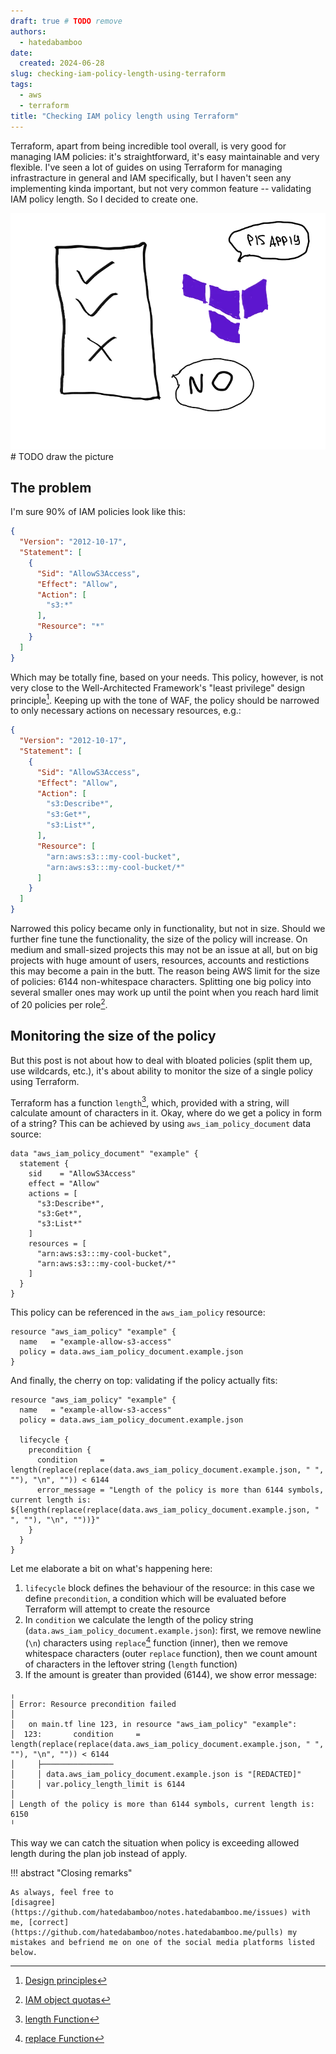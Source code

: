 ```yaml
---
draft: true # TODO remove
authors:
  - hatedabamboo
date:
  created: 2024-06-28
slug: checking-iam-policy-length-using-terraform
tags:
  - aws
  - terraform
title: "Checking IAM policy length using Terraform"
---
```

Terraform, apart from being incredible tool overall, is very good for managing IAM policies: it's straightforward, it's easy maintainable and very flexible. I've seen a lot of guides on using Terraform for managing infrastracture in general and IAM specifically, but I haven't seen any implementing kinda important, but not very common feature -- validating IAM policy length. So I decided to create one.

<!-- more -->

![image](../assets/checking-iam-policy-length-using-terraform.webp) # TODO draw the picture

## The problem

I'm sure 90% of IAM policies look like this:

```json
{
  "Version": "2012-10-17",
  "Statement": [
    {
      "Sid": "AllowS3Access",
      "Effect": "Allow",
      "Action": [
        "s3:*"
      ],
      "Resource": "*"
    }
  ]
}
```

Which may be totally fine, based on your needs. This policy, however, is not very close to the Well-Architected Framework's "least privilege" design principle[^1]. Keeping up with the tone of WAF, the policy should be narrowed to only necessary actions on necessary resources, e.g.:

```json
{
  "Version": "2012-10-17",
  "Statement": [
    {
      "Sid": "AllowS3Access",
      "Effect": "Allow",
      "Action": [
        "s3:Describe*",
        "s3:Get*",
        "s3:List*",
      ],
      "Resource": [
        "arn:aws:s3:::my-cool-bucket",
        "arn:aws:s3:::my-cool-bucket/*"
      ]
    }
  ]
}
```

Narrowed this policy became only in functionality, but not in size. Should we further fine tune the functionality, the size of the policy will increase. On medium and small-sized projects this may not be an issue at all, but on big projects with huge amount of users, resources, accounts and restictions this may become a pain in the butt. The reason being AWS limit for the size of policies: 6144 non-whitespace characters. Splitting one big policy into several smaller ones may work up until the point when you reach hard limit of 20 policies per role[^2].

## Monitoring the size of the policy

But this post is not about how to deal with bloated policies (split them up, use wildcards, etc.), it's about ability to monitor the size of a single policy using Terraform.

Terraform has a function `length`[^3], which, provided with a string, will calculate amount of characters in it. Okay, where do we get a policy in form of a string? This can be achieved by using `aws_iam_policy_document` data source:

```hcl
data "aws_iam_policy_document" "example" {
  statement {
    sid    = "AllowS3Access"
    effect = "Allow"
    actions = [
      "s3:Describe*",
      "s3:Get*",
      "s3:List*"
    ]
    resources = [
      "arn:aws:s3:::my-cool-bucket",
      "arn:aws:s3:::my-cool-bucket/*"
    ]
  }
}
```

This policy can be referenced in the `aws_iam_policy` resource:

```hcl
resource "aws_iam_policy" "example" {
  name   = "example-allow-s3-access"
  policy = data.aws_iam_policy_document.example.json
}
```

And finally, the cherry on top: validating if the policy actually fits:

```hcl
resource "aws_iam_policy" "example" {
  name   = "example-allow-s3-access"
  policy = data.aws_iam_policy_document.example.json

  lifecycle {
    precondition {
      condition     = length(replace(replace(data.aws_iam_policy_document.example.json, " ", ""), "\n", "")) < 6144
      error_message = "Length of the policy is more than 6144 symbols, current length is: ${length(replace(replace(data.aws_iam_policy_document.example.json, " ", ""), "\n", ""))}"
    }
  }
}
```

Let me elaborate a bit on what's happening here:

1. `lifecycle` block defines the behaviour of the resource: in this case we define `precondition`, a condition which will be evaluated before Terraform will attempt to create the resource
2. In `condition` we calculate the length of the policy string (`data.aws_iam_policy_document.example.json`): first, we remove newline (`\n`) characters using `replace`[^4] function (inner), then we remove whitespace characters (outer `replace` function), then we count amount of characters in the leftover string (`length` function)
3. If the amount is greater than provided (6144), we show error message:

```shell
╷
│ Error: Resource precondition failed
│ 
│   on main.tf line 123, in resource "aws_iam_policy" "example":
│  123:       condition     = length(replace(replace(data.aws_iam_policy_document.example.json, " ", ""), "\n", "")) < 6144
│     ├────────────────
│     │ data.aws_iam_policy_document.example.json is "[REDACTED]"
│     │ var.policy_length_limit is 6144
│ 
│ Length of the policy is more than 6144 symbols, current length is: 6150
╵
```

This way we can catch the situation when policy is exceeding allowed length during the plan job instead of apply.

!!! abstract "Closing remarks"

    As always, feel free to
    [disagree](https://github.com/hatedabamboo/notes.hatedabamboo.me/issues) with
    me, [correct](https://github.com/hatedabamboo/notes.hatedabamboo.me/pulls) my
    mistakes and befriend me on one of the social media platforms listed below.

[^1]: [Design principles](https://docs.aws.amazon.com/wellarchitected/latest/framework/sec-design.html)
[^2]: [IAM object quotas](https://docs.aws.amazon.com/IAM/latest/UserGuide/reference_iam-quotas.html#reference_iam-quotas-entities)
[^3]: [length Function](https://developer.hashicorp.com/terraform/language/functions/length)
[^4]: [replace Function](https://developer.hashicorp.com/terraform/language/functions/replace)
